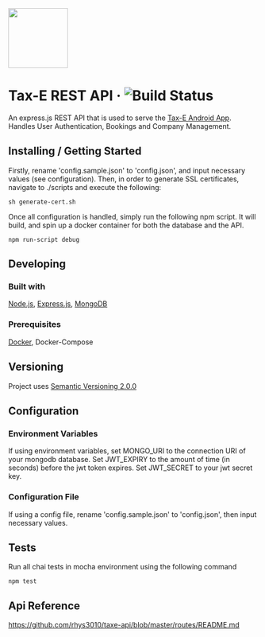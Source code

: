 
<img src="https://i.imgur.com/EK1RSH9.png" width="120" height="120">

# Tax-E REST API &middot; ![Build Status](https://api.travis-ci.com/rhys3010/taxe-api.svg?token=jQp14CGybcZTPyDpbd5T&branch=master)

An express.js REST API that is used to serve the [Tax-E Android App](https://github.com/rhys3010/taxe). Handles User Authentication, Bookings and Company Management.

## Installing / Getting Started

Firstly, rename 'config.sample.json' to 'config.json', and input necessary values (see configuration). Then, in order to generate SSL certificates, navigate to ./scripts and execute the following:

```shell
sh generate-cert.sh
```

Once all configuration is handled, simply run the following npm script. It will build, and spin up a docker container for both the database and the API.

```shell
npm run-script debug
```

## Developing

### Built with
[Node.js](https://nodejs.org/en/), [Express.js](https://expressjs.com/), [MongoDB](https://www.mongodb.com/)

### Prerequisites
[Docker](https://www.docker.com/), Docker-Compose

## Versioning
Project uses [Semantic Versioning 2.0.0](https://semver.org/)

## Configuration ##

### Environment Variables ###
If using environment variables, set MONGO_URI to the connection URI of your mongodb database. Set JWT_EXPIRY to the amount of time (in seconds) before the jwt token expires. Set JWT_SECRET to your jwt secret key.

### Configuration File ###
If using a config file, rename 'config.sample.json' to 'config.json', then input necessary values.

## Tests
Run all chai tests in mocha environment using the following command
```shell
npm test
```

## Api Reference ##
https://github.com/rhys3010/taxe-api/blob/master/routes/README.md